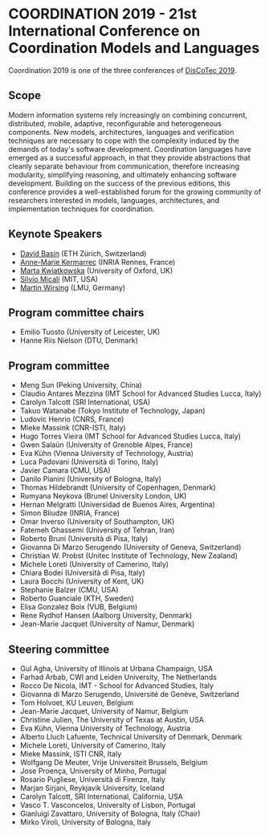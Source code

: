 # COORDINATION 2019 - 21st International Conference on Coordination Models and Languages

Coordination 2019 is one of the three conferences of [DisCoTec 2019](https://www.discotec.org/2019/).

## Scope
Modern information systems rely increasingly on combining concurrent, distributed, mobile, adaptive, reconfigurable and heterogeneous components. New models, architectures, languages and verification techniques are necessary to cope with the complexity induced by the demands of today's software development. Coordination languages have emerged as a successful approach, in that they provide abstractions that cleanly separate behaviour from communication, therefore increasing modularity, simplifying reasoning, and ultimately enhancing software development. Building on the success of the previous editions, this conference provides a well-established forum for the growing community of researchers interested in models, languages, architectures, and implementation techniques for coordination.

## Keynote Speakers
* [David Basin](https://www.inf.ethz.ch/personal/basin/) (ETH Zürich, Switzerland)
* [Anne-Marie Kermarrec](https://www.irisa.fr/asap/?page_id=179) (INRIA Rennes, France)
* [Marta Kwiatkowska](http://www.cs.ox.ac.uk/marta.kwiatkowska/) (University of Oxford, UK)
* [Silvio Micali](https://people.csail.mit.edu/silvio/) (MIT, USA)  
* [Martin Wirsing](https://www.sosy-lab.org/people/wirsing/) (LMU, Germany)

## Program committee chairs
* Emilio Tuosto (University of Leicester, UK)
* Hanne Riis Nielson (DTU, Denmark)

## Program committee
* Meng Sun (Peking University, China)
* Claudio Antares Mezzina (IMT School for Advanced Studies Lucca, Italy) 
* Carolyn Talcott (SRI International, USA)
* Takuo Watanabe (Tokyo Institute of Technology, Japan)
* Ludovic Henrio (CNRS, France)
* Mieke Massink (CNR-ISTI, Italy)
* Hugo Torres Vieira (IMT School for Advanced Studies Lucca, Italy)
* Gwen Salaün (University of Grenoble Alpes, France)
* Eva Kühn (Vienna University of Technology, Austria)
* Luca Padovani (Università di Torino, Italy)
* Javier Camara (CMU, USA)
* Danilo Pianini (University of Bologna, Italy)
* Thomas  Hildebrandt (University of Copenhagen, Denmark)
* Rumyana Neykova (Brunel University London, UK)
* Hernan Melgratti (Universidad de Buenos Aires, Argentina)
* Simon Bliudze (INRIA, France)
* Omar Inverso (University of Southampton, UK)
* Fatemeh Ghassemi (University of Tehran, Iran)
* Roberto Bruni (Università di Pisa, Italy)
* Giovanna Di Marzo Serugendo (University of Geneva, Switzerland)
* Christian W. Probst (Unitec Institute of Technology, New Zealand)
* Michele Loreti (University of Camerino, Italy)
* Chiara Bodei (Università di Pisa, Italy)
* Laura Bocchi (University of Kent, UK)
* Stephanie Balzer (CMU, USA)
* Roberto Guanciale (KTH, Sweden)
* Elisa Gonzalez Boix (VUB, Belgium)
* Rene Rydhof Hansen (Aalborg University, Denmark)
* Jean-Marie Jacquet (University of Namur, Denmark)

## Steering committee
* Gul Agha, University of Illinois at Urbana Champaign, USA
* Farhad Arbab, CWI and Leiden University, The Netherlands
* Rocco De Nicola, IMT - School for Advanced Studies, Italy
* Giovanna di Marzo Serugendo, Université de Genève, Switzerland
* Tom Holvoet, KU Leuven, Belgium
* Jean-Marie Jacquet, University of Namur, Belgium
* Christine Julien, The University of Texas at Austin, USA
* Eva Kühn, Vienna University of Technology, Austria
* Alberto Lluch Lafuente, Technical University of Denmark, Denmark
* Michele Loreti, University of Camerino, Italy
* Mieke Massink, ISTI CNR, Italy
* Wolfgang De Meuter, Vrije Universiteit Brussels, Belgium
* Jose Proença, University of Minho, Portugal
* Rosario Pugliese, Università di Firenze, Italy
* Marjan Sirjani, Reykjavik University, Iceland
* Carolyn Talcott, SRI International, California, USA
* Vasco T. Vasconcelos, University of Lisbon, Portugal
* Gianluigi Zavattaro, University of Bologna, Italy (Chair)
* Mirko Viroli, University of Bologna, Italy
